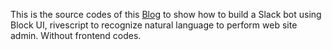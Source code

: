 This is the source codes of this [Blog](https://blog.simonho.net/2019/06/develop-intelligent-slack-bot-using.html) to show how to build a Slack bot using Block UI, rivescript to recognize natural language to perform web site admin. Without frontend codes.
